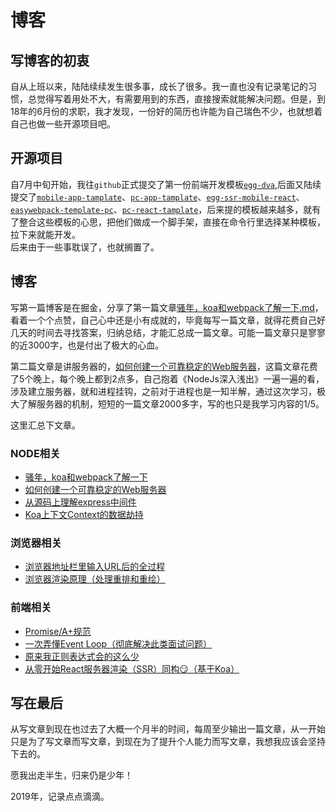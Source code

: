 # 博客

## 写博客的初衷

自从上班以来，陆陆续续发生很多事，成长了很多。我一直也没有记录笔记的习惯，总觉得写着用处不大，有需要用到的东西，直接搜索就能解决问题。但是，到18年的6月份的求职，我才发现，一份好的简历也许能为自己瑞色不少，也就想着自己也做一些开源项目吧。

## 开源项目  


自7月中旬开始，我往`github`正式提交了第一份前端开发模板[`egg-dva`](https://github.com/baiyuze),后面又陆续提交了[`mobile-app-tamplate`](https://github.com/baiyuze/mobile-app-tamplate)、[`pc-app-tamplate`](https://github.com/baiyuze/pc-app-tamplate)、[`egg-ssr-mobile-react`](https://github.com/baiyuze/egg-ssr-mobile-react)、[`easywebpack-template-pc`](https://github.com/baiyuze/easywebpack-template-pc)、[`pc-react-tamplate`](https://github.com/baiyuze/pc-react-tamplate)，后来提的模板越来越多，就有了整合这些模板的心思，把他们做成一个脚手架，直接在命令行里选择某种模板，拉下来就能开发。  
后来由于一些事耽误了，也就搁置了。

## 博客

写第一篇博客是在掘金，分享了第一篇文章[骚年，koa和webpack了解一下.md](https://github.com/baiyuze/notes/blob/master/骚年，koa和webpack了解一下.md)，看着一个个点赞，自己心中还是小有成就的，毕竟每写一篇文章，就得花费自己好几天的时间去寻找答案，归纳总结，才能汇总成一篇文章。可能一篇文章只是寥寥的近3000字，也是付出了极大的心血。  

第二篇文章是讲服务器的，[如何创建一个可靠稳定的Web服务器](https://github.com/baiyuze/notes/blob/master/如何创建一个可靠稳定的Web服务器.md)，这篇文章花费了5个晚上，每个晚上都到2点多，自己抱着《NodeJs深入浅出》一遍一遍的看，涉及建立服务器，就和进程挂钩，之前对于进程也是一知半解，通过这次学习，极大了解服务器的机制，短短的一篇文章2000多字，写的也只是我学习内容的1/5。

这里汇总下文章。

### NODE相关

* [骚年，koa和webpack了解一下](https://github.com/baiyuze/notes/blob/master/骚年，koa和webpack了解一下.md)
* [如何创建一个可靠稳定的Web服务器](https://github.com/baiyuze/notes/blob/master/如何创建一个可靠稳定的Web服务器.md)
* [从源码上理解express中间件](https://github.com/baiyuze/notes/blob/master/从源码上理解express中间件.md)
* [Koa上下文Context的数据劫持](https://github.com/baiyuze/notes/blob/master/Koa上下文Context的数据劫持.md)

### 浏览器相关

* [浏览器地址栏里输入URL后的全过程](https://github.com/baiyuze/notes/blob/master/浏览器地址栏里输入URL后的全过程.md)
* [浏览器渲染原理（处理重排和重绘）](https://github.com/baiyuze/notes/blob/master/浏览器渲染原理（处理重排和重绘）.md)

### 前端相关

* [Promise/A+规范](https://github.com/baiyuze/notes/tree/master/Promise)
* [一次弄懂Event Loop（彻底解决此类面试问题）](https://github.com/baiyuze/notes/blob/master/%E4%B8%80%E6%AC%A1%E5%BC%84%E6%87%82Event%20Loop%EF%BC%88%E5%BD%BB%E5%BA%95%E8%A7%A3%E5%86%B3%E6%AD%A4%E7%B1%BB%E9%9D%A2%E8%AF%95%E9%97%AE%E9%A2%98%EF%BC%89.md)
* [原来我正则表达式会的这么少](https://github.com/baiyuze/notes/blob/master/%E5%8E%9F%E6%9D%A5%E6%AD%A3%E5%88%99%E8%A1%A8%E8%BE%BE%E5%BC%8F%E6%88%91%E8%AE%B0%E5%BE%97%E8%BF%99%E4%B9%88%E5%B0%91.md)
* [从零开始React服务器渲染（SSR）同构😏（基于Koa）](https://github.com/baiyuze/notes/blob/master/%E4%BB%8E%E9%9B%B6%E5%BC%80%E5%A7%8BReact%E6%9C%8D%E5%8A%A1%E5%99%A8%E6%B8%B2%E6%9F%93%EF%BC%88SSR%EF%BC%89%E5%90%8C%E6%9E%84%F0%9F%98%8F%EF%BC%88%E5%9F%BA%E4%BA%8EKoa%EF%BC%89.md)

## 写在最后

从写文章到现在也过去了大概一个月半的时间，每周至少输出一篇文章，从一开始只是为了写文章而写文章，到现在为了提升个人能力而写文章，我想我应该会坚持下去的。  

愿我出走半生，归来仍是少年！

2019年，记录点点滴滴。

